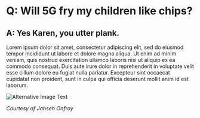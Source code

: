 # Q: Will 5G fry my children like chips?
## A: Yes Karen, you utter plank.

Lorem ipsum dolor sit amet, consectetur adipiscing elit, sed do eiusmod tempor incididunt ut labore et dolore magna aliqua. Ut enim ad minim veniam, quis nostrud exercitation ullamco laboris nisi ut aliquip ex ea commodo consequat. Duis aute irure dolor in reprehenderit in voluptate velit esse cillum dolore eu fugiat nulla pariatur. Excepteur sint occaecat cupidatat non proident, sunt in culpa qui officia deserunt mollit anim id est laborum.

![Alternative Image Text](ImageURL)

*Courtesy of Jahseh Onfroy*

<!--
This is a comment. Please only add images to the static/img dir.
You must state your sources.
-->